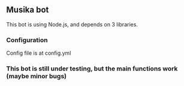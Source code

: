## Musika bot  
This bot is using Node.js, and depends on 3 libraries.  

### Configuration
Config file is at config.yml  

### This bot is still under testing, but the main functions work (maybe minor bugs)